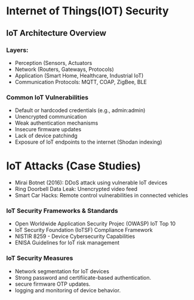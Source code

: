 # Internet of Things(IOT) Security
## IoT Architecture Overview

### Layers:
- Perception (Sensors, Actuators
- Network (Routers, Gateways, Protocols)
- Application (Smart Home, Healthcare, Industrial IoT)
- Communication Protocols: MQTT, COAP, ZigBee, BLE

### Common IoT Vulnerabilities
- Default or hardcoded credentials (e.g., admin:admin)
- Unencrypted communication
- Weak authentication mechanisms
- Insecure firmware updates
- Lack of device patchindg
- Exposure of IoT endpoints to the internet (Shodan indexing)

# IoT Attacks (Case Studies)
- Mirai Botnet (2016): DDoS attack using vulnerable IoT devices
- Ring Doorbell Data Leak: Unencrypted video feed
- Smart Car Hacks: Remote control vulnerabilities in connected vehicles

 ### IoT Security Frameworks & Standards
- Open Worldwide Application Security Projec (OWASP) IoT Top 10
- IoT Security Foundation (IoTSF) Compliance Framework
- NISTIR 8259 - Device Cybersecurity Capabilities
- ENISA Guidelines for IoT risk management

### IoT Security Measures
- Network segmentation for IoT devices
- Strong password  and certifiicate-based authentication.
- secure firmware OTP updates.
- logging and monitoring of device behavior.
  
